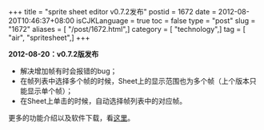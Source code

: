 +++
title = "sprite sheet editor v0.7.2发布"
postid = 1672
date = 2012-08-20T10:46:37+08:00
isCJKLanguage = true
toc = false
type = "post"
slug = "1672"
aliases = [ "/post/1672.html",]
category = [ "technology",]
tag = [ "air", "spritesheet",]
+++


**2012-08-20：v0.7.2版发布**

-   解决增加帧有时会报错的bug；
-   在帧列表中选择多个帧的时候，Sheet上的显示范围也为多个帧（上个版本只能显示单个帧）；
-   在Sheet上单击的时候，自动选择帧列表中的对应帧。

更多的功能介绍以及软件下载，看[这里](https://blog.zengrong.net/spritesheeteditor/)。

